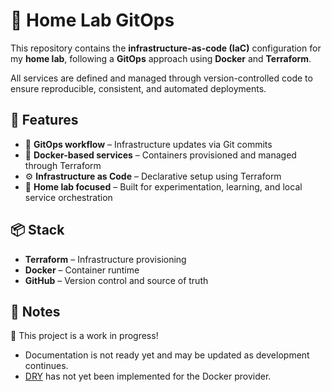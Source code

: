 # 🏡 Home Lab GitOps

This repository contains the **infrastructure-as-code (IaC)** configuration for my **home lab**, following a **GitOps** approach using **Docker** and **Terraform**.

All services are defined and managed through version-controlled code to ensure reproducible, consistent, and automated deployments.

## 🚀 Features

- 🔁 **GitOps workflow** – Infrastructure updates via Git commits
- 🐳 **Docker-based services** – Containers provisioned and managed through Terraform
- ⚙️ **Infrastructure as Code** – Declarative setup using Terraform
- 🧪 **Home lab focused** – Built for experimentation, learning, and local service orchestration

## 📦 Stack

- **Terraform** – Infrastructure provisioning
- **Docker** – Container runtime
- **GitHub** – Version control and source of truth

## 📝 Notes
🚧 This project is a work in progress!

- Documentation is not ready yet and may be updated as development continues.
- [DRY](https://en.wikipedia.org/wiki/Don%27t_repeat_yourself) has not yet been implemented for the Docker provider.
